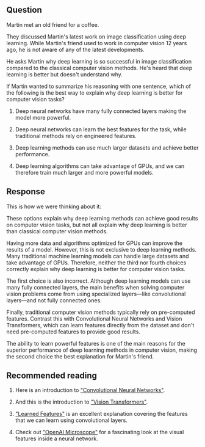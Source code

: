 

## Question

Martin met an old friend for a coffee.

They discussed Martin's latest work on image classification using deep learning. While Martin's friend used to work in computer vision 12 years ago, he is not aware of any of the latest developments.

He asks Martin why deep learning is so successful in image classification compared to the classical computer vision methods. He's heard that deep learning is better but doesn't understand why.

If Martin wanted to summarize his reasoning with one sentence, which of the following is the best way to explain why deep learning is better for computer vision tasks?



1. Deep neural networks have many fully connected layers making the model more powerful.

2. Deep neural networks can learn the best features for the task, while traditional methods rely on engineered features.

3. Deep learning methods can use much larger datasets and achieve better performance.

4. Deep learning algorithms can take advantage of GPUs, and we can therefore train much larger and more powerful models.


## Response


This is how we were thinking about it:

These options explain why deep learning methods can achieve good results on computer vision tasks, but not all explain why deep learning is better than classical computer vision methods.

Having more data and algorithms optimized for GPUs can improve the results of a model. However, this is not exclusive to deep learning methods. Many traditional machine learning models can handle large datasets and take advantage of GPUs. Therefore, neither the third nor fourth choices correctly explain why deep learning is better for computer vision tasks.

The first choice is also incorrect. Although deep learning models can use many fully connected layers, the main benefits when solving computer vision problems come from using specialized layers—like convolutional layers—and not fully connected ones.

Finally, traditional computer vision methods typically rely on pre-computed features. Contrast this with Convolutional Neural Networks and Vision Transformers, which can learn features directly from the dataset and don't need pre-computed features to provide good results.

The ability to learn powerful features is one of the main reasons for the superior performance of deep learning methods in computer vision, making the second choice the best explanation for Martin's friend.

## Recommended reading


1. Here is an introduction to ["Convolutional Neural Networks"](https://en.wikipedia.org/wiki/Convolutional_neural_network).

2. And this is the introduction to ["Vision Transformers"](https://en.wikipedia.org/wiki/Vision_transformer).

3. ["Learned Features"](https://christophm.github.io/interpretable-ml-book/cnn-features.html) is an excellent explanation covering the features that we can learn using convolutional layers.

4. Check out ["OpenAI Microscope"](https://openai.com/blog/microscope/) for a fascinating look at the visual features inside a neural network.
